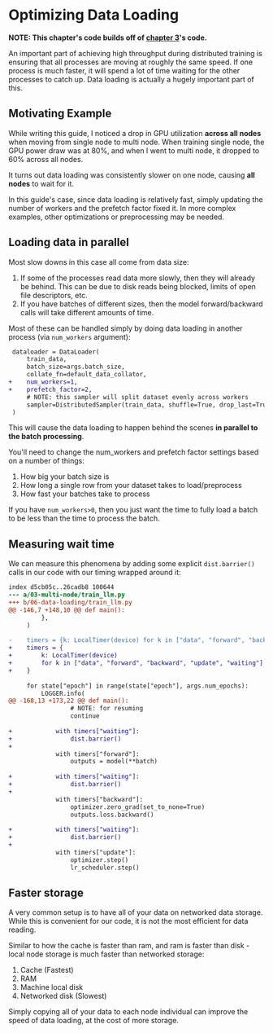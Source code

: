 # Optimizing Data Loading

**NOTE: This chapter's code builds off of [chapter 3](../../03-multi-node/)'s code.**

An important part of achieving high throughput during distributed training is ensuring that all processes are moving at roughly the same speed. If one process is much faster, it will spend a lot of time waiting for the other processes to catch up. Data loading is actually a hugely important part of this.

## Motivating Example

While writing this guide, I noticed a drop in GPU utilization **across all nodes** when moving from single node to multi node. When training single node, the GPU power draw was at 80%, and when I went to multi node, it dropped to 60% across all nodes.

It turns out data loading was consistently slower on one node, causing **all nodes** to wait for it.

In this guide's case, since data loading is relatively fast, simply updating the number of workers and the prefetch factor fixed it. In more complex examples, other optimizations or preprocessing may be needed.

## Loading data in parallel

Most slow downs in this case all come from data size:

1. If some of the processes read data more slowly, then they will already be behind. This can be due to disk reads being blocked, limits of open file descriptors, etc.
2. If you have batches of different sizes, then the model forward/backward calls will take different amounts of time.

Most of these can be handled simply by doing data loading in another process (via `num_workers` argument):

```diff
 dataloader = DataLoader(
     train_data,
     batch_size=args.batch_size,
     collate_fn=default_data_collator,
+    num_workers=1,
+    prefetch_factor=2,
     # NOTE: this sampler will split dataset evenly across workers
     sampler=DistributedSampler(train_data, shuffle=True, drop_last=True),
 )
```

This will cause the data loading to happen behind the scenes **in parallel to the batch processing**.

You'll need to change the num_workers and prefetch factor settings based on a number of things:
1. How big your batch size is
2. How long a single row from your dataset takes to load/preprocess
3. How fast your batches take to process

If you have `num_workers>0`, then you just want the time to fully load a batch to be less than the time to process the batch.

## Measuring wait time

We can measure this phenomena by adding some explicit `dist.barrier()` calls in our code with our timing wrapped around it:

```diff --git a/03-multi-node/train_llm.py b/06-data-loading/train_llm.py
index d5cb05c..26cadb8 100644
--- a/03-multi-node/train_llm.py
+++ b/06-data-loading/train_llm.py
@@ -146,7 +148,10 @@ def main():
         },
     )
 
-    timers = {k: LocalTimer(device) for k in ["data", "forward", "backward", "update"]}
+    timers = {
+        k: LocalTimer(device)
+        for k in ["data", "forward", "backward", "update", "waiting"]
+    }
 
     for state["epoch"] in range(state["epoch"], args.num_epochs):
         LOGGER.info(
@@ -168,13 +173,22 @@ def main():
                 # NOTE: for resuming
                 continue
 
+            with timers["waiting"]:
+                dist.barrier()
+
             with timers["forward"]:
                 outputs = model(**batch)
 
+            with timers["waiting"]:
+                dist.barrier()
+
             with timers["backward"]:
                 optimizer.zero_grad(set_to_none=True)
                 outputs.loss.backward()
 
+            with timers["waiting"]:
+                dist.barrier()
+
             with timers["update"]:
                 optimizer.step()
                 lr_scheduler.step()
```


## Faster storage

A very common setup is to have all of your data on networked data storage. While this is convenient for our code, it is not the most efficient for data reading.

Similar to how the cache is faster than ram, and ram is faster than disk - local node storage is much faster than networked storage:

1. Cache (Fastest)
2. RAM
3. Machine local disk
4. Networked disk (Slowest)

Simply copying all of your data to each node individual can improve the speed of data loading, at the cost of more storage.
